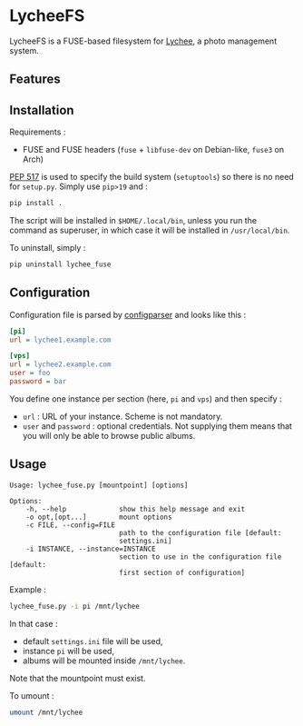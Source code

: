 # LycheeFS

LycheeFS is a FUSE-based filesystem for [Lychee](https://github.com/LycheeOrg/Lychee), a photo management system.

## Features

## Installation

Requirements :
- FUSE and FUSE headers (`fuse` + `libfuse-dev` on Debian-like, `fuse3` on Arch)

[PEP 517](https://www.python.org/dev/peps/pep-0517/) is used to specify the build system (`setuptools`) so there is no need for `setup.py`.
Simply use `pip>19` and :

```bash
pip install .
```

The script will be installed in `$HOME/.local/bin`, unless you run the command as superuser, in which case it will be installed in `/usr/local/bin`.

To uninstall, simply :

```bash
pip uninstall lychee_fuse
```

## Configuration

Configuration file is parsed by [configparser](https://docs.python.org/3/library/configparser.html) and looks like this :

```ini
[pi]
url = lychee1.example.com

[vps]
url = lychee2.example.com
user = foo
password = bar
```

You define one instance per section (here, `pi` and `vps`) and then specify :
- `url` : URL of your instance. Scheme is not mandatory.
- `user` and `password` : optional credentials. Not supplying them means that you will only be able to browse public albums.

## Usage

```
Usage: lychee_fuse.py [mountpoint] [options]

Options:
    -h, --help             show this help message and exit
    -o opt,[opt...]        mount options
    -c FILE, --config=FILE
                           path to the configuration file [default:
                           settings.ini]
    -i INSTANCE, --instance=INSTANCE
                           section to use in the configuration file [default:
                           first section of configuration]
```

Example :

```bash
lychee_fuse.py -i pi /mnt/lychee
```

In that case :
- default `settings.ini` file will be used,
- instance `pi` will be used,
- albums will be mounted inside `/mnt/lychee`.

Note that the mountpoint must exist.

To umount :

```bash
umount /mnt/lychee
```
